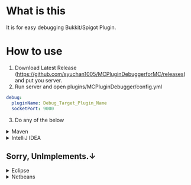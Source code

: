 # What is this
It is for easy debugging Bukkit/Spigot Plugin.

# How to use
1. Download Latest Release (https://github.com/syuchan1005/MCPluginDebuggerforMC/releases) and put you server.
2. Run server and open plugins/MCPluginDebugger/config.yml

```yaml:config.yml
debug:
  pluginName: Debug_Target_Plugin_Name
  socketPort: 9000
```

3. Do any of the below

<details>
<summary>Maven</summary>
<p>

1. open your pom.xml, and write this. (in <repositories> tag)

```xml
<repository>
    <id>jitpack.io</id>
    <url>https://jitpack.io</url>
</repository>
```

2. write this.

```xml
<build>
    <plugins>
        <plugin>
            <groupId>com.github.syuchan1005</groupId>
            <artifactId>MCPluginDebuggerforMaven-maven-plugin</artifactId>
            <version>1.0-SNAPSHOT</version>
            <executions>
                <execution>
                    <phase>package</phase>
                    <goals>
                        <goal>send</goal>
                    </goals>
                    <configuration>
                        <host>write your setting!</host>
                        <port>write your setting!</port>
                        <pluginName>write your setting!</pluginName>
                        <jarFilePath>${basedir}/write/your/jar/path</jarFilePath>
                    </configuration>
                </execution>
            </executions>
        </plugin>
    </plugins>
</build>
```

3. `mvn package`

</p>
</details>

<details>
    <summary>IntelliJ IDEA</summary>
    <p>

1. Open your IntelliJ IDEA. and open plugins setting.
2. Click `Browse repositories...`.
3. type `MCPluginDebugger` in SearchBox.
4. click `Install` and restart it!
5. Open `MCDebugConsole` in IntelliJ IDEA and write your config. 
7. Click `Start` in `MCDebugConsole`
8. Edit Source and Compile
9. Click `ReloadPlugin`

    </p>
</details>

## Sorry, UnImplements.↓
<details>
    <summary>Eclipse</summary>
    <p>
    Sorry...
    </p>
</details>

<details>
    <summary>Netbeans</summary>
    <p>
    Sorry...
    </p>
</details>